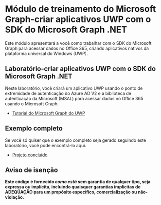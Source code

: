 # <a name="microsoft-graph-training-module---build-uwp-apps-with-the-microsoft-graph-net-sdk"></a>Módulo de treinamento do Microsoft Graph-criar aplicativos UWP com o SDK do Microsoft Graph .NET

Este módulo apresentará a você como trabalhar com o SDK do Microsoft Graph para acessar dados no Office 365, criando aplicativos nativos da plataforma universal do Windows (UWP).

## <a name="lab---build-uwp-apps-with-the-microsoft-graph-net-sdk"></a>Laboratório-criar aplicativos UWP com o SDK do Microsoft Graph .NET

Neste laboratório, você criará um aplicativo UWP usando o ponto de extremidade de autenticação do Azure AD V2 e a biblioteca de autenticação da Microsoft (MSAL) para acessar dados no Office 365 usando o Microsoft Graph.

- [Tutorial do Microsoft Graph do UWP](https://docs.microsoft.com/graph/tutorials/uwp)

## <a name="completed-sample"></a>Exemplo completo

Se você só quiser que o exemplo completo seja gerado seguindo este laboratório, você pode encontrá-lo aqui.

- [Projeto concluído](demo)

## <a name="disclaimer"></a>Aviso de isenção

**Este código é fornecido _como está_ sem garantia de qualquer tipo, seja expressa ou implícita, incluindo quaisquer garantias implícitas de ADEQÜAÇÃO para um propósito específico, comercialização ou não-violação.**
